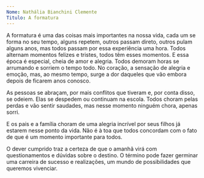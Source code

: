 ```yaml
---
Nome: Nathália Bianchini Clemente 
Titulo: A formatura
---
```


A formatura é uma das coisas mais importantes na nossa vida, cada um se forma no seu tempo, alguns repetem, outros passam direto, outros pulam alguns anos, mas todos passam por essa experiência uma hora. Todos alternam momentos felizes e tristes, todos têm esses momentos. E essa época é especial, cheia de amor e alegria. Todos demoram horas se arrumando e sorriem o tempo todo. No coração, a sensação de alegria e emoção, mas, ao mesmo tempo, surge a dor daqueles que vão embora depois de ficarem anos conosco.

As pessoas se abraçam, por mais conflitos que tiveram e, por conta disso, se odeiem. Elas se despedem ou continuam na escola. Todos choram pelas perdas e vão sentir saudades, mas nesse momento ninguém chora, apenas sorri.

E os pais e a família choram de uma alegria incrível por seus filhos já estarem nesse ponto da vida. Não é à toa que todos concordam com o fato de que é um momento importante para todos.

O dever cumprido traz a certeza de que o amanhã virá com questionamentos e dúvidas sobre o destino. O término pode fazer germinar uma carreira de sucesso e realizações, um mundo de possibilidades que queremos vivenciar.

